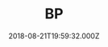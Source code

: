 ---
date: 2018-08-21T19:59:32.000Z
title: BP
latitude: 52.23677064041083
longitude: 0.7279685413150434
category: checkin
---